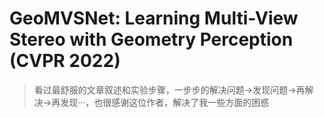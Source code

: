 # GeoMVSNet: Learning Multi-View Stereo with Geometry Perception (CVPR 2022)

> 看过最舒服的文章叙述和实验步骤，一步步的解决问题->发现问题->再解决->再发现···，也很感谢这位作者，解决了我一些方面的困惑
